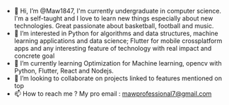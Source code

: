 - 👋 Hi, I’m @Maw1847, I'm currently undergraduate in computer science. I'm a self-taught and I love to learn new things especially about new technologies. Great passionate about basketball, football and music.
- 👀 I’m interested in Python for algorithms and data structures, machine learning applications and data science; Flutter for mobile crossplatform apps and any interesting feature of technology with real impact and concrete goal
- 🌱 I’m currently learning Optimization for Machine learning, opencv with Python, Flutter, React and Nodejs.
- 💞️ I’m looking to collaborate on projects linked to features mentioned on top
- 📫 How to reach me ? My pro email : mawprofessional7@gmail.com

<!---
Maw1847/Maw1847 is a ✨ special ✨ repository because its `README.md` (this file) appears on your GitHub profile.
You can click the Preview link to take a look at your changes.
--->
